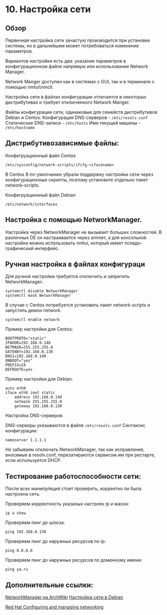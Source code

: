 # 10. Настройка сети

Обзор
----
Первичная настройка сети зачастую производится при установке системы, но в дальнейшем может потребоваться изменение параметров. 

Вариантов настройки есть два: указание параметров в конфигурационном файле напрямую или использование Network Manager.

Network Manger доступен как в системах с GUI, так и в терминале с помощью nmtui\nmcli.

Настройка сети в файлах конфигурации отличается в некоторых дистрибутивах и требует отключенного Network Manger.

Файлы конфигурации сети, одинаковые для семейств дистрибутивов Debian и Centos:
Конфигурация DNS-серверов - ```/etc/resolv.conf```
Статические DNS-записи - ```/etc/hosts```
Имя текущей машины - ```/etc/hostname```

Дистрибутивозависимые файлы:
----
Конфигруационный файл Centos 
```
/etc/sysconfig/network-scripts/ifcfg-<ifacename>
```
В Centos 8 по-умолчанию убрали поддержку настройки сети через конфигурационные скрипты, поэтому установите отдельно пакет network-scripts.

Конфигруационный файл Debian
```
/etc/network/interfaces
```

Настройка с помощью NetworkManager.
----
Настройка через NetworkManager не вызывает больших сложностей. В различных DE он настраивается через апплет, а для консольной настройки можно использовать nmtui, который имеет псевдо-графический интерфейс.

Ручная настройка в файлах конфигураци
----
Для ручной настройки требуется отключить и запретить NetworkManager:
```
systemctl disable NetworkManager
systemctl mask NetworkManager
```

В случае с Centos потребуется установить пакет network-scripts и запустить демон network.
```
systemctl enable network 
```
Пример настройки для Centos:
```
BOOTPROTO="static"
IPADDR=192.168.0.140
NETMASK=255.255.255.0
GATEWAY=192.168.0.130
DNS1=192.168.0.140
ONBOOT="yes"
PREFIX=24
DEFROUTE=yes
```
Пример настройки для Debian:
```
auto eth0
iface eth0 inet static
    address 192.168.0.140
    netmask 255.255.255.0
    gateway 192.168.0.130
```

Настройка DNS-серверов:

DNS-серверы указываются в файле ```/etc/resolv.conf``` 
Синтаксис конфигурации:
```
nameserver 1.1.1.1
```
Не забываем отключать NetworkManager, так как исправления, вносимые в resolv.conf, перезатираются сервисом им при рестарте, если используется DHCP.

Тестирование работоспособности сети:
----

После всех манипуляций стоит проверить, корректно ли была настроена сеть.

Проверяем корректность указаных настроек ip и маски:
```
ip a show
```
Проверяем пинг до шлюза:
```
ping 192.168.0.130
```
Проверяем пинг до наружных ресурсов по ip:
```
ping 8.8.8.8
```
Проверяем пинг до наружных ресурсов по доменному имени:
```
ping ya.ru
```

Дополнительные ссылки:
----
[NetworkManager на ArchWiki](https://wiki.archlinux.org/index.php/NetworkManager)
[Настройка сети в Debian](https://wiki.debian.org/ru/NetworkConfiguration)

[Red Hat Configuring and managing networking](https://access.redhat.com/documentation/en-us/red_hat_enterprise_linux/8/html-single/configuring_and_managing_networking/index)


